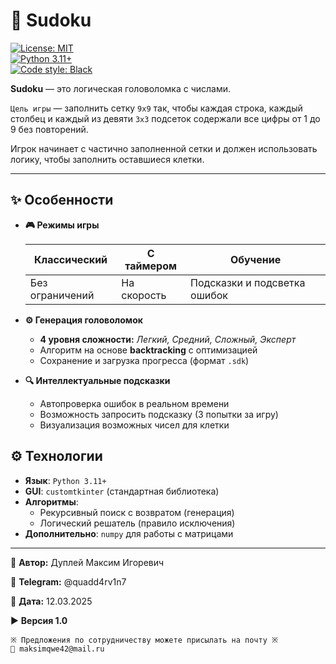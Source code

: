 # 🧩 Sudoku

[![License: MIT](https://img.shields.io/badge/License-MIT-blue.svg)](https://opensource.org/licenses/MIT)  
[![Python 3.11+](https://img.shields.io/badge/Python-3.11%2B-red?logo=python)](https://www.python.org/)  
[![Code style: Black](https://img.shields.io/badge/code%20style-black-000000.svg)](https://github.com/psf/black)

**Sudoku** — это логическая головоломка с числами.

`Цель игры` — заполнить сетку `9x9` так, чтобы каждая строка, каждый столбец и каждый из девяти `3x3` подсеток содержали все цифры от 1 до 9 без повторений.

Игрок начинает с частично заполненной сетки и должен использовать логику, чтобы заполнить оставшиеся клетки.

---

## ✨ Особенности

- **🎮 Режимы игры**  

  | Классический    | С таймером  | Обучение                     |
  |-----------------|-------------|------------------------------|
  | Без ограничений | На скорость | Подсказки и подсветка ошибок |

- **⚙️ Генерация головоломок**  
  - **4 уровня сложности:** *Легкий, Средний, Сложный, Эксперт*  
  - Алгоритм на основе **backtracking** с оптимизацией  
  - Сохранение и загрузка прогресса (формат `.sdk`)

- **🔍 Интеллектуальные подсказки**  
  - Автопроверка ошибок в реальном времени  
  - Возможность запросить подсказку (3 попытки за игру)  
  - Визуализация возможных чисел для клетки

## ⚙️ Технологии

- **Язык**: `Python 3.11+`
- **GUI**: `customtkinter` (стандартная библиотека)  
- **Алгоритмы**:  
  - Рекурсивный поиск с возвратом (генерация)  
  - Логический решатель (правило исключения)  
- **Дополнительно**: `numpy` для работы с матрицами

---

💼 **Автор:** Дуплей Максим Игоревич

📲 **Telegram:** @quadd4rv1n7

📅 **Дата:** 12.03.2025

▶️ **Версия 1.0**

```textline
※ Предложения по сотрудничеству можете присылать на почту ※
📧 maksimqwe42@mail.ru
```
